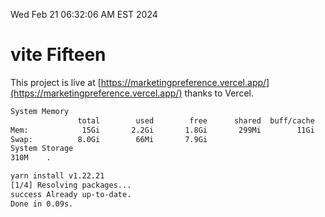 Wed Feb 21 06:32:06 AM EST 2024

# vite Fifteen


This project is live at [https://marketingpreference.vercel.app/](https://marketingpreference.vercel.app/) thanks to Vercel.

```bash
System Memory
               total        used        free      shared  buff/cache   available
Mem:            15Gi       2.2Gi       1.8Gi       299Mi        11Gi        13Gi
Swap:          8.0Gi        66Mi       7.9Gi
System Storage
310M	.
```
```bash
yarn install v1.22.21
[1/4] Resolving packages...
success Already up-to-date.
Done in 0.09s.
```
